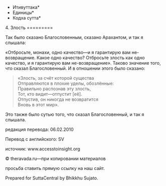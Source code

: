 * Итивуттака*
* Единицы*
* Кодха сутта*

4\. Злость
\=\=\=\=\=\=\=\=\=

Так было сказано Благословенным, сказано Арахантом, и так я слышала:

«Отбросьте, монахи, одно качество—и я гарантирую вам не\-возвращение\. Какое одно качество? Отбросьте злость как одно качество, и я гарантирую вам не\-возвращение»\. Таково значение того, что сказал Благословенный\. И в отношении этого было сказано:

> «Злость, за счёт которой существа  
> Отправляются в плохие уделы, обозлённые:  
> Правильно распознав эту злость,  
> Тот, кто видит—отпустит \[её\]\.  
> Отпустив, он никогда не возвратится  
> Вновь в этот мир»\.

Это также было сутью того, что сказал Благословенный, и так я слышала\.

редакция перевода: 06\.02\.2010

Перевод с английского: SV

источник: www\.accesstoinsight\.org

© theravada\.ru—при копировании материалов

просьба ставить прямую ссылку на наш сайт\.

Prepared for SuttaCentral by Bhikkhu Sujato\.